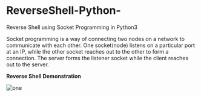 # ReverseShell-Python-
Reverse Shell using Socket Programming in Python3

Socket programming is a way of connecting two nodes on a network to communicate with each other. One socket(node) listens on a particular port at an IP, while the other socket reaches out to the other to form a connection. The server forms the listener socket while the client reaches out to the server. 

**Reverse Shell Demonstration**

![one](https://user-images.githubusercontent.com/55803237/134296410-401504b6-eeb1-4be7-96eb-58eaa8d78f19.png)
